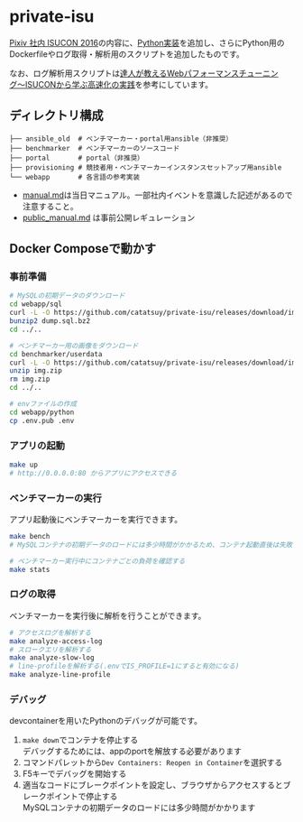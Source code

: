 # private-isu

[Pixiv 社内 ISUCON 2016](https://github.com/catatsuy/private-isu)の内容に、[Python実装](https://github.com/methane/pixiv-isucon2016-python/)を追加し、さらにPython用のDockerfileやログ取得・解析用のスクリプトを追加したものです。

なお、ログ解析用スクリプトは[達人が教えるWebパフォーマンスチューニング〜ISUCONから学ぶ高速化の実践](https://gihyo.jp/book/2022/978-4-297-12846-3)を参考にしています。

## ディレクトリ構成

```
├── ansible_old  # ベンチマーカー・portal用ansible（非推奨）
├── benchmarker  # ベンチマーカーのソースコード
├── portal       # portal（非推奨）
├── provisioning # 競技者用・ベンチマーカーインスタンスセットアップ用ansible
└── webapp       # 各言語の参考実装
```

* [manual.md](/manual.md)は当日マニュアル。一部社内イベントを意識した記述があるので注意すること。
* [public_manual.md](/public_manual.md) は事前公開レギュレーション

## Docker Composeで動かす

### 事前準備

```sh
# MySQLの初期データのダウンロード
cd webapp/sql
curl -L -O https://github.com/catatsuy/private-isu/releases/download/img/dump.sql.bz2
bunzip2 dump.sql.bz2
cd ../..

# ベンチマーカー用の画像をダウンロード
cd benchmarker/userdata
curl -L -O https://github.com/catatsuy/private-isu/releases/download/img/img.zip
unzip img.zip
rm img.zip
cd ../..

# envファイルの作成
cd webapp/python
cp .env.pub .env
```

### アプリの起動

```sh
make up
# http://0.0.0.0:80 からアプリにアクセスできる
```

### ベンチマーカーの実行

アプリ起動後にベンチマーカーを実行できます。

```sh
make bench
# MySQLコンテナの初期データのロードには多少時間がかかるため、コンテナ起動直後は失敗することがあります

# ベンチマーカー実行中にコンテナごとの負荷を確認する
make stats
```

### ログの取得

ベンチマーカーを実行後に解析を行うことができます。

```sh
# アクセスログを解析する
make analyze-access-log
# スロークエリを解析する
make analyze-slow-log
# line-profileを解析する(.envでIS_PROFILE=1にすると有効になる)
make analyze-line-profile
```

### デバッグ

devcontainerを用いたPythonのデバッグが可能です。

1. `make down`でコンテナを停止する  
   デバッグするためには、appのportを解放する必要があります
2. コマンドパレットから`Dev Containers: Reopen in Container`を選択する
3. F5キーでデバッグを開始する
4. 適当なコードにブレークポイントを設定し、ブラウザからアクセスするとブレークポイントで停止する  
   MySQLコンテナの初期データのロードには多少時間がかかります
